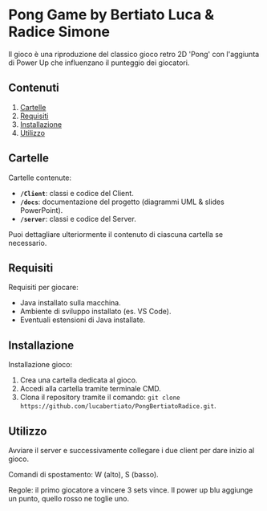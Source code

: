 # Pong Game by Bertiato Luca & Radice Simone

Il gioco è una riproduzione del classico gioco retro 2D 'Pong' con l'aggiunta di Power Up che influenzano il punteggio dei giocatori.

## Contenuti

1. [Cartelle](#cartelle)
2. [Requisiti](#requisiti)
3. [Installazione](#installazione)
4. [Utilizzo](#utilizzo)

## Cartelle

Cartelle contenute:

- **`/Client`**: classi e codice del Client.
- **`/docs`**: documentazione del progetto (diagrammi UML & slides PowerPoint).
- **`/server`**: classi e codice del Server.

Puoi dettagliare ulteriormente il contenuto di ciascuna cartella se necessario.

## Requisiti

Requisiti per giocare:

- Java installato sulla macchina.
- Ambiente di sviluppo installato (es. VS Code).
- Eventuali estensioni di Java installate.

## Installazione

Installazione gioco:

1. Crea una cartella dedicata al gioco.
2. Accedi alla cartella tramite terminale CMD.
3. Clona il repository tramite il comando: `git clone https://github.com/lucabertiato/PongBertiatoRadice.git`.

## Utilizzo

Avviare il server e successivamente collegare i due client per dare inizio al gioco. 

Comandi di spostamento: W (alto), S (basso).

Regole: il primo giocatore a vincere 3 sets vince. Il power up blu aggiunge un punto, quello rosso ne toglie uno.